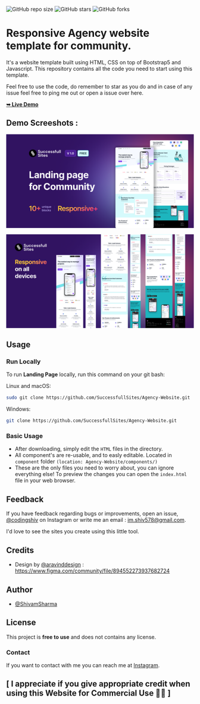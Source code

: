 ![GitHub repo size](https://img.shields.io/github/repo-size/SuccessfullSites/Agency-Website)
![GitHub stars](https://img.shields.io/github/stars/SuccessfullSites/Agency-Website?style=social)
![GitHub forks](https://img.shields.io/github/forks/SuccessfullSites/Agency-Website?style=social)

# Responsive Agency website template for community.

It's a website template built using HTML, CSS on top of Bootstrap5 and Javascript. This repository contains all the code you need to start using this template.

Feel free to use the code, do remember to star as you do and in case of any issue feel free to ping me out or open a issue over here.

<a href="https://successfullsites.github.io/Agency-Website/"><strong>➥ Live Demo</strong></a>

## Demo Screeshots :

![Website Thumnail](/Images/Thumbnail.png "Website Thumnail")

![Website Thumnail](/Images/ResponsiveScreen-mockup.png "Website Thumnail")

## Usage

### Run Locally

To run **Landing Page** locally, run this command on your git bash:

Linux and macOS:

```bash
sudo git clone https://github.com/SuccessfullSites/Agency-Website.git
```

Windows:

```bash
git clone https://github.com/SuccessfullSites/Agency-Website.git
```

### Basic Usage

- After downloading, simply edit the `HTML` files in the directory. 
- All component's are re-usable, and to easly editable. Located in `component` folder `(location: Agency-Website/components/)`
- These are the only files you need to worry about, you can ignore everything else! To preview the changes you can open the `index.html` file in your web browser.

## Feedback

If you have feedback regarding bugs or improvements, open an issue, [@codingshiv](https://www.instagram.com/codingshiv/) on Instagram or write me an email : im.shiv578@gmail.com.

I'd love to see the sites you create using this little tool.

## Credits

- Design by [@aravinddesign](https://www.figma.com/@aravinddesign) : https://www.figma.com/community/file/894552273937682724

## Author

- [@ShivamSharma](https://github.com/imShivam579)

## License
This project is **free to use** and does not contains any license.

### Contact

If you want to contact with me you can reach me at [Instagram](https://www.instagram.com/codingshiv/).

## [ I appreciate if you give appropriate credit when using this Website for Commercial Use 💖🤗 ]
